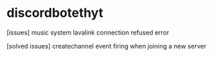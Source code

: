 # discordbotethyt

[issues]
music system lavalink connection refused error 

[solved issues]
createchannel event firing when joining a new server
